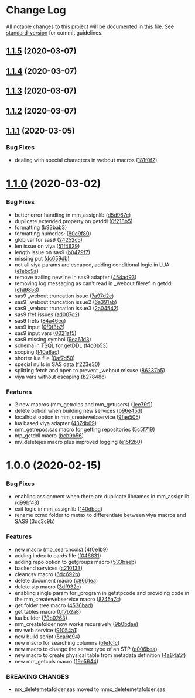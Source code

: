 # Change Log

All notable changes to this project will be documented in this file. See [standard-version](https://github.com/conventional-changelog/standard-version) for commit guidelines.

<a name="1.1.5"></a>
## [1.1.5](https://github.com/macropeople/macrocore/compare/v1.1.4...v1.1.5) (2020-03-07)



<a name="1.1.4"></a>
## [1.1.4](https://github.com/macropeople/macrocore/compare/v1.1.3...v1.1.4) (2020-03-07)



<a name="1.1.3"></a>
## [1.1.3](https://github.com/macropeople/macrocore/compare/v1.1.2...v1.1.3) (2020-03-07)



<a name="1.1.2"></a>
## [1.1.2](https://github.com/macropeople/macrocore/compare/v1.1.1...v1.1.2) (2020-03-07)



<a name="1.1.1"></a>
## [1.1.1](https://github.com/macropeople/macrocore/compare/v1.1.0...v1.1.1) (2020-03-05)


### Bug Fixes

* dealing with special characters in webout macros ([181f0f2](https://github.com/macropeople/macrocore/commit/181f0f2))



<a name="1.1.0"></a>
# [1.1.0](https://github.com/macropeople/macrocore/compare/v1.0.0...v1.1.0) (2020-03-02)


### Bug Fixes

* better error handling in mm_assignlib ([d5d967c](https://github.com/macropeople/macrocore/commit/d5d967c))
* duplicate extended property on getddl ([0f218b5](https://github.com/macropeople/macrocore/commit/0f218b5))
* formatting ([b93bab3](https://github.com/macropeople/macrocore/commit/b93bab3))
* formatting numerics: ([80c9f80](https://github.com/macropeople/macrocore/commit/80c9f80))
* glob var for sas9 ([24252c5](https://github.com/macropeople/macrocore/commit/24252c5))
* len issue on viya ([51f4629](https://github.com/macropeople/macrocore/commit/51f4629))
* length issue on sas9 ([b0479f7](https://github.com/macropeople/macrocore/commit/b0479f7))
* missing put ([dc659db](https://github.com/macropeople/macrocore/commit/dc659db))
* not all viya params are escaped, adding conditional logic in LUA ([e1ebc9a](https://github.com/macropeople/macrocore/commit/e1ebc9a))
* remove trailing newline in sas9 adapter ([454ad93](https://github.com/macropeople/macrocore/commit/454ad93))
* removing log messaging as can't read in _webout fileref in getddl ([e1d9853](https://github.com/macropeople/macrocore/commit/e1d9853))
* sas9 _webout truncation issue ([7a97d2e](https://github.com/macropeople/macrocore/commit/7a97d2e))
* sas9 _webout truncation issue2 ([6a391ab](https://github.com/macropeople/macrocore/commit/6a391ab))
* sas9 _webout truncation issue3 ([2a04542](https://github.com/macropeople/macrocore/commit/2a04542))
* sas9 fref issues ([ad007d2](https://github.com/macropeople/macrocore/commit/ad007d2))
* sas9 frefs ([84a46ec](https://github.com/macropeople/macrocore/commit/84a46ec))
* sas9 input ([0f0f3b2](https://github.com/macropeople/macrocore/commit/0f0f3b2))
* sas9 input vars ([0021af5](https://github.com/macropeople/macrocore/commit/0021af5))
* sas9 missing symbol ([9ea61d3](https://github.com/macropeople/macrocore/commit/9ea61d3))
* schema in TSQL for getDDL ([f4c0b53](https://github.com/macropeople/macrocore/commit/f4c0b53))
* scoping ([f40a8ac](https://github.com/macropeople/macrocore/commit/f40a8ac))
* shorter lua file ([0af7d50](https://github.com/macropeople/macrocore/commit/0af7d50))
* special nulls in SAS data ([f223e30](https://github.com/macropeople/macrocore/commit/f223e30))
* splitting fetch and open to prevent _webout misuse ([86237b5](https://github.com/macropeople/macrocore/commit/86237b5))
* viya vars without escaping ([b27848c](https://github.com/macropeople/macrocore/commit/b27848c))


### Features

* 2 new macros (mm_getroles and mm_getusers) ([1ee79f1](https://github.com/macropeople/macrocore/commit/1ee79f1))
* delete option when building new services ([b96e45d](https://github.com/macropeople/macrocore/commit/b96e45d))
* localhost option in mm_createwebservice ([9fae505](https://github.com/macropeople/macrocore/commit/9fae505))
* lua based viya adapter ([437db69](https://github.com/macropeople/macrocore/commit/437db69))
* mm_getrepos.sas macro for getting repositories ([5c5f719](https://github.com/macropeople/macrocore/commit/5c5f719))
* mp_getddl macro ([bcb9b56](https://github.com/macropeople/macrocore/commit/bcb9b56))
* mv_deletejes macro plus improved logging ([e15f2b0](https://github.com/macropeople/macrocore/commit/e15f2b0))



<a name="1.0.0"></a>
# 1.0.0 (2020-02-15)


### Bug Fixes

* enabling assignment when there are duplicate libnames in mm_assignlib ([d99bf43](https://github.com/macropeople/macrocore/commit/d99bf43))
* exit logic in mm_assignlib ([140dbcd](https://github.com/macropeople/macrocore/commit/140dbcd))
* rename xcmd folder to metax to differentiate between viya macros and SAS9 ([3dc3c9b](https://github.com/macropeople/macrocore/commit/3dc3c9b))


### Features

*  new macro (mp_searchcols) ([4f0e1b9](https://github.com/macropeople/macrocore/commit/4f0e1b9))
* adding index to cards file ([f046631](https://github.com/macropeople/macrocore/commit/f046631))
* adding repo option to getgroups macro ([533baeb](https://github.com/macropeople/macrocore/commit/533baeb))
* backend services ([c210133](https://github.com/macropeople/macrocore/commit/c210133))
* cleancsv macro ([6dc692b](https://github.com/macropeople/macrocore/commit/6dc692b))
* delete document macro ([c8661ea](https://github.com/macropeople/macrocore/commit/c8661ea))
* delete stp macro ([3df932c](https://github.com/macropeople/macrocore/commit/3df932c))
* enabling single param for _program in getstpcode and providing code in the mm_createwebservice macro ([8745a7c](https://github.com/macropeople/macrocore/commit/8745a7c))
* get folder tree macro ([4536bad](https://github.com/macropeople/macrocore/commit/4536bad))
* get tables macro ([0f7b2a8](https://github.com/macropeople/macrocore/commit/0f7b2a8))
* lua builder ([79b0263](https://github.com/macropeople/macrocore/commit/79b0263))
* mm_createfolder now works recursively ([9b0bdae](https://github.com/macropeople/macrocore/commit/9b0bdae))
* mv web service ([91054a1](https://github.com/macropeople/macrocore/commit/91054a1))
* new build script ([5ca9e94](https://github.com/macropeople/macrocore/commit/5ca9e94))
* new macro for searching columns ([b1efcfc](https://github.com/macropeople/macrocore/commit/b1efcfc))
* new macro to change the server type of an STP ([e006bea](https://github.com/macropeople/macrocore/commit/e006bea))
* new macro to create physical table from metadata definition ([4a84a5f](https://github.com/macropeople/macrocore/commit/4a84a5f))
* new mm_getcols macro ([19e5644](https://github.com/macropeople/macrocore/commit/19e5644))


### BREAKING CHANGES

* mx_deletemetafolder.sas moved to mmx_deletemetafolder.sas
